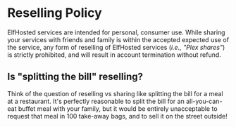 # Reselling Policy

ElfHosted services are intended for personal, consumer use. While sharing your services with friends and family is within the accepted expected use of the service, any form of reselling of ElfHosted services (*i.e., "Plex shares"*) is strictly prohibited, and will result in account termination without refund.

## Is "splitting the bill" reselling?

Think of the question of reselling vs sharing like splitting the bill for a meal at a restaurant. It's perfectly reasonable to split the bill for an all-you-can-eat buffet meal with your family, but it would be entirely unacceptable to request that meal in 100 take-away bags, and to sell it on the street outside!